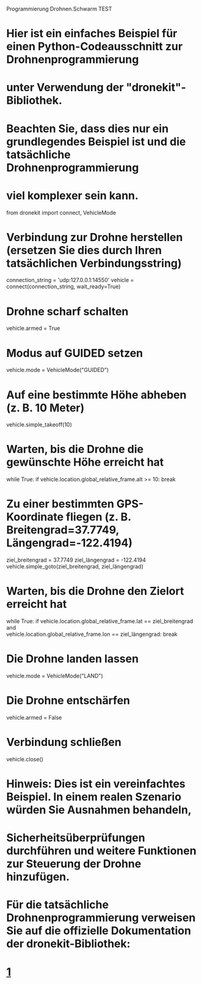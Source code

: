 Programmierung Drohnen.Schwarm TEST

# Hier ist ein einfaches Beispiel für einen Python-Codeausschnitt zur Drohnenprogrammierung
# unter Verwendung der "dronekit"-Bibliothek.
# Beachten Sie, dass dies nur ein grundlegendes Beispiel ist und die tatsächliche Drohnenprogrammierung
# viel komplexer sein kann.

from dronekit import connect, VehicleMode

# Verbindung zur Drohne herstellen (ersetzen Sie dies durch Ihren tatsächlichen Verbindungsstring)
connection_string = 'udp:127.0.0.1:14550'
vehicle = connect(connection_string, wait_ready=True)

# Drohne scharf schalten
vehicle.armed = True

# Modus auf GUIDED setzen
vehicle.mode = VehicleMode("GUIDED")

# Auf eine bestimmte Höhe abheben (z. B. 10 Meter)
vehicle.simple_takeoff(10)

# Warten, bis die Drohne die gewünschte Höhe erreicht hat
while True:
    if vehicle.location.global_relative_frame.alt >= 10:
        break

# Zu einer bestimmten GPS-Koordinate fliegen (z. B. Breitengrad=37.7749, Längengrad=-122.4194)
ziel_breitengrad = 37.7749
ziel_längengrad = -122.4194
vehicle.simple_goto(ziel_breitengrad, ziel_längengrad)

# Warten, bis die Drohne den Zielort erreicht hat
while True:
    if vehicle.location.global_relative_frame.lat == ziel_breitengrad and \
            vehicle.location.global_relative_frame.lon == ziel_längengrad:
        break

# Die Drohne landen lassen
vehicle.mode = VehicleMode("LAND")

# Die Drohne entschärfen
vehicle.armed = False

# Verbindung schließen
vehicle.close()

# Hinweis: Dies ist ein vereinfachtes Beispiel. In einem realen Szenario würden Sie Ausnahmen behandeln,
# Sicherheitsüberprüfungen durchführen und weitere Funktionen zur Steuerung der Drohne hinzufügen.

# Für die tatsächliche Drohnenprogrammierung verweisen Sie auf die offizielle Dokumentation der dronekit-Bibliothek:
# [1](https://bing.com/search?q=)
